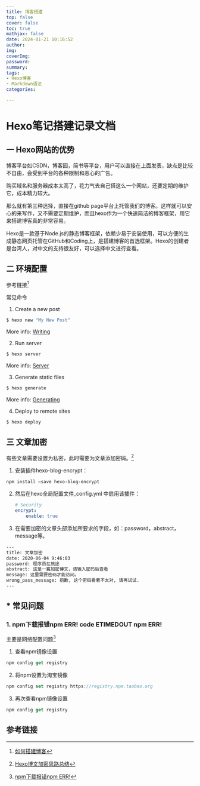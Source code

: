 ```yaml
---
title: 博客搭建
top: false
cover: false
toc: true
mathjax: false
date: 2024-01-21 10:16:52
author:
img:
coverImg:
password:
summary:
tags:
- Hexo博客
- Markdown语法
categories:

---
```


# Hexo笔记搭建记录文档

## 一 Hexo网站的优势

博客平台如CSDN，博客园，简书等平台，用户可以直接在上面发表，缺点是比较不自由，会受到平台的各种限制和恶心的广告。

购买域名和服务器成本太高了，花力气去自己搭这么一个网站，还要定期的维护它，成本精力较大。

那么就有第三种选择，直接在github page平台上托管我们的博客。这样就可以安心的来写作，又不需要定期维护，而且hexo作为一个快速简洁的博客框架，用它来搭建博客真的非常容易。

Hexo是一款基于Node.js的静态博客框架，依赖少易于安装使用，可以方便的生成静态网页托管在GitHub和Coding上，是搭建博客的首选框架。Hexo的创建者是台湾人，对中文的支持很友好，可以选择中文进行查看。

## 二 环境配置

参考链接[^1]

常见命令

1.   Create a new post

``` bash
$ hexo new "My New Post"
```

More info: [Writing](https://hexo.io/docs/writing.html)

2.   Run server

``` bash
$ hexo server
```

More info: [Server](https://hexo.io/docs/server.html)

3.   Generate static files

``` bash
$ hexo generate
```

More info: [Generating](https://hexo.io/docs/generating.html)

4.   Deploy to remote sites

``` bash
$ hexo deploy
```

## 三 文章加密

有些文章需要设置为私密，此时需要为文章添加密码。[^3]

1.   安装插件hexo-blog-encrypt：

```git
npm install –save hexo-blog-encrypt
```




2.   然后在hexo全局配置文件_config.yml 中启用该插件：

     ```yml
     # Security
     encrypt:
         enable: true
     ```

3.   在需要加密的文章头部添加所要求的字段，如：password，abstract，message等。

```bash
---
title: 文章加密
date: 2020-06-04 9:46:03
password: 程序员在旅途
abstract: 这是一篇加密博文，请输入密码后查看
message: 这里需要密码才能访问。
wrong_pass_message: 抱歉, 这个密码看着不太对, 请再试试.
---

```





## * 常见问题

### 1. npm下载报错npm ERR! code ETIMEDOUT npm ERR!

主要是网络配置问题[^2]

1.   查看npm镜像设置

```javascript
npm config get registry
```

2.   将npm设置为淘宝镜像

```javascript
npm config set registry https://registry.npm.taobao.org
```

3.   再次查看npm镜像设置

```javascript
npm config get registry
```

## 参考链接

[^1]:[如何搭建博客](https://blog.csdn.net/sinat_37781304/article/details/82729029?ops_request_misc=%257B%2522request%255Fid%2522%253A%2522168845286916800222814197%2522%252C%2522scm%2522%253A%252220140713.130102334..%2522%257D&request_id=168845286916800222814197&biz_id=0&utm_medium=distribute.pc_search_result.none-task-blog-2~all~top_positive~default-1-82729029-null-null.142^v88^control_2,239^v2^insert_chatgpt&utm_term=hexo&spm=1018.2226.3001.4449)

[^2]:[npm下载报错npm ERR!](https://blog.csdn.net/m0_46695182/article/details/127846670)
[^3]: [Hexo博文加密思路总结](https://blog.csdn.net/qq_24754061/article/details/106569222)
